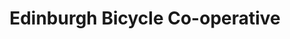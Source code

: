 ---
title: "Edinburgh Bicycle Co-operative"
url: /edinburgh/edinburgh-bicycle-co-operative-rodney-street/
shop: bicycle
---
